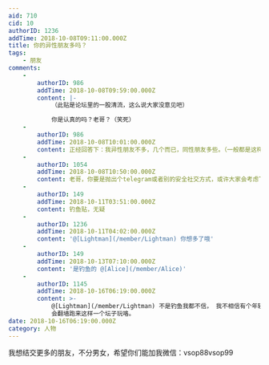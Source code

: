 ```yaml
---
aid: 710
cid: 10
authorID: 1236
addTime: 2018-10-08T09:11:00.000Z
title: 你的异性朋友多吗？
tags:
    - 朋友
comments:
    -
        authorID: 986
        addTime: 2018-10-08T09:59:00.000Z
        content: |-
            （此贴是论坛里的一股清流，这么说大家没意见吧）

            你是认真的吗？老哥？（笑死）
    -
        authorID: 986
        addTime: 2018-10-08T10:01:00.000Z
        content: 正经回答下：我异性朋友不多，几个而已，同性朋友多些。（一般都是这样吧）
    -
        authorID: 1054
        addTime: 2018-10-08T10:50:00.000Z
        content: 老哥，你要是抛出个telegram或者别的安全社交方式，或许大家会考虑下，你让别人加微信？怕不是来钓鱼哟
    -
        authorID: 149
        addTime: 2018-10-11T03:51:00.000Z
        content: 钓鱼贴，无疑
    -
        authorID: 1236
        addTime: 2018-10-11T04:02:00.000Z
        content: '@[Lightman](/member/Lightman) 你想多了哦'
    -
        authorID: 149
        addTime: 2018-10-13T07:10:00.000Z
        content: '是钓鱼的 @[Alice](/member/Alice)'
    -
        authorID: 1145
        addTime: 2018-10-16T06:19:00.000Z
        content: >-
            @[Lightman](/member/Lightman) 不是钓鱼我都不信， 我不相信有个年轻的90，或者00后不去看斗鱼或者玩抖音，
            会翻墙跑来这样一个坛子玩咯。
date: 2018-10-16T06:19:00.000Z
category: 人物
---
```


我想结交更多的朋友，不分男女，希望你们能加我微信：vsop88vsop99
